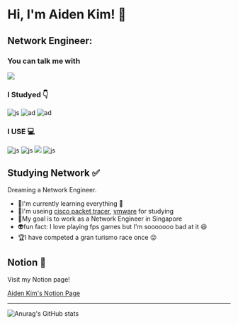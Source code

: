 # Hi, I'm Aiden Kim! 👋

## Network Engineer:

### You can talk me with
<img src="https://img.shields.io/badge/Instagram-E4405F?style=flat-square&logo=Instagram&logoColor=white&link=https://www.instagram.com/yechan7071/"/></a>

### I Studyed 👇
![js](https://img.shields.io/badge/C-00599C?style=for-the-badge&logo=c&logoColor=white)
![ad](https://img.shields.io/badge/Python-3776AB?style=for-the-badge&logo=python&logoColor=white)
![ad](https://img.shields.io/badge/Java-ED8B00?style=for-the-badge&logo=openjdk&logoColor=white)


### I USE 💻
![js](https://img.shields.io/badge/Ubuntu-E95420?style=flat-square&logo=Ubuntu&logoColor=white)
![js](https://img.shields.io/badge/Linux-FCC624?style=flat-square&logo=linux&logoColor=black)
<img src="https://img.shields.io/badge/GitHub-181717?style=flat-square&logo=GitHub&logoColor=white"/>
![js](https://img.shields.io/badge/IntelliJ_IDEA-000000.svg?style=for-the-badge&logo=intellij-idea&logoColor=white)



## Studying Network ✅
Dreaming a Network Engineer.
- 🌱I'm currently learning everything 🥲
- 📑I'm useing [cisco packet tracer](https://www.netacad.com/courses/packet-tracer), [vmware](https://ko.wikipedia.org/wiki/VM%EC%9B%A8%EC%96%B4) for studying
- 🥅My goal is to work as a Network Engineer in Singapore
- 👽fun fact: I love playing fps games but I'm sooooooo bad at it 😆
- 🏆I have competed a gran turismo race once 😜
 
## Notion 📝
Visit my Notion page!

[Aiden Kim's Notion Page](https://www.notion.so/456f5db15f8b445283929e53e9444301?v=26653fa3af324e2e9d67ca43ddee0a84&pvs=4)

---------

![Anurag's GitHub stats](https://github-readme-stats.vercel.app/api?username=Aiden0415&hide=contribs,prs&show_icons=true&theme=테마)
